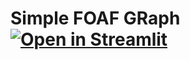 # Simple FOAF GRaph [![Open in Streamlit](https://static.streamlit.io/badges/streamlit_badge_black_white.svg)](https://share.streamlit.io/chrischross/foaf-graph/main.py)

